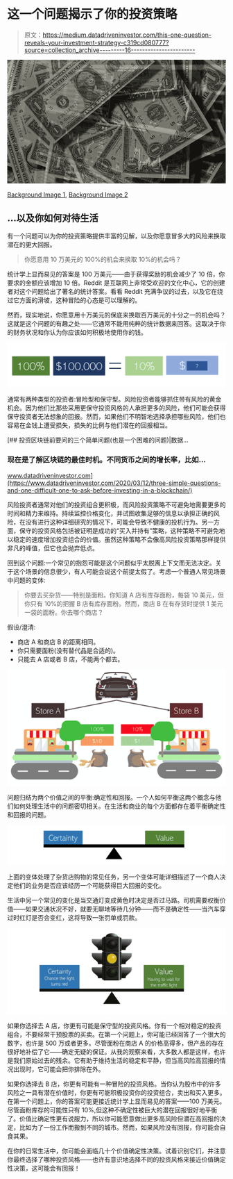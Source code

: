 # 这一个问题揭示了你的投资策略

> 原文：<https://medium.datadriveninvestor.com/this-one-question-reveals-your-investment-strategy-c319cd080777?source=collection_archive---------16----------------------->

![](img/e6370325e6bb99f2b4e3376ef456d9c4.png)

[Background Image 1](https://pixabay.com/photos/stock-trading-monitor-business-1863880/), [Background Image 2](https://pixabay.com/photos/dollar-currency-money-us-dollar-499481/)

## …以及你如何对待生活

有一个问题可以为你的投资策略提供丰富的见解，以及你愿意冒多大的风险来换取潜在的更大回报。

> 你愿意用 10 万美元的 100%的机会来换取 10%的机会吗？

统计学上显而易见的答案是 100 万美元——由于获得奖励的机会减少了 10 倍，你要求的金额应该增加 10 倍。Reddit 是互联网上非常受欢迎的文化中心，它的创建者对这个问题给出了著名的统计答案。看看 Reddit 充满争议的过去，以及它在绕过它方面的滑坡，这种冒险的心态是可以理解的。

然而，现实地说，你愿意用十万美元的保底来换取百万美元的十分之一的机会吗？这就是这个问题的有趣之处——它通常不能用纯粹的统计数据来回答。这取决于你的财务状况和你认为你应该如何积极地使用你的钱。

![](img/acd0e95968e567fc509d3ba03ba56fee.png)

通常有两种类型的投资者:冒险型和保守型。风险投资者能够抓住带有风险的黄金机会。因为他们比那些采用更保守投资风格的人承担更多的风险，他们可能会获得保守投资者无法想象的回报。然而，如果他们不明智地选择承担哪些风险，他们也容易在金钱上遭受损失，损失的比例与他们潜在的回报相当。

[](https://www.datadriveninvestor.com/2020/03/12/three-simple-questions-and-one-difficult-one-to-ask-before-investing-in-a-blockchain/) [## 投资区块链前要问的三个简单问题(也是一个困难的问题)|数据…

### 现在是了解区块链的最佳时机。不同货币之间的增长率，比如…

www.datadriveninvestor.com](https://www.datadriveninvestor.com/2020/03/12/three-simple-questions-and-one-difficult-one-to-ask-before-investing-in-a-blockchain/) 

风险投资者通常对他们的投资组合更积极，而风险投资策略不可避免地需要更多的时间和精力来维持。持续监控价格变化，并试图收集足够的信息以承担正确的风险，在没有进行这种详细研究的情况下，可能会导致不健康的投机行为。另一方面，保守的投资风格包括被证明是成功的“买入并持有”策略，这种策略不可避免地以稳定的速度增加投资组合的价值。虽然这种策略不会像高风险投资策略那样提供非凡的峰值，但它也会抛弃低点。

回到这个问题:一个常见的抱怨可能是这个问题似乎太脱离上下文而无法决定。关于这个场景的信息很少，有人可能会说这个前提太假了。考虑一个普通人常见场景中问题的变体:

> 你要去买杂货——特别是面粉。你知道 A 店有库存面粉，每袋 10 美元，但你只有 10%的把握 B 店有库存面粉。然而，商店 B 在有存货时提供 1 美元一袋的面粉。你去哪个商店？

假设/澄清:

*   商店 A 和商店 B 的距离相同。
*   你只需要面粉(没有替代品是合适的)。
*   只能去 A 店或者 B 店，不能两个都去。

![](img/93579f483a808f9fe0779870c326afd2.png)

问题归结为两个价值之间的平衡:确定性和回报。一个人如何平衡这两个概念与他们如何处理生活中的问题密切相关。在生活和商业的每个方面都存在着平衡确定性和回报的问题。

![](img/998760fd31560a2831f9cbf28b851efc.png)

上面的变体处理了杂货店购物的常见任务，另一个变体可能详细描述了一个商人决定他们的业务是否应该经历一个可能获得巨大回报的变化。

生活中另一个常见的变化是当交通灯变成黄色时决定是否过马路。司机需要权衡价值——如果交通状况不好，就要无聊地等待几分钟——而不是确定性——当汽车穿过时红灯是否会变红，这将导致一张罚单或罚款。

![](img/1d028d8e4c1e2299ced6ab75c858b04f.png)

如果你选择去 A 店，你更有可能是保守型的投资风格。你有一个相对稳定的投资组合，不要经常干预股票的买卖。在第一个问题上，你可能已经回答了一个很大的数字，也许是 500 万或者更多。尽管面粉在商店 A 的价格高得多，但产品的存在很好地补偿了它——确定无疑的保证。从我的观察来看，大多数人都是这样，也许是我们原始过去的残余。它有助于维持生活的稳定和平静，但当高风险高回报的情况出现时，它可能会把你排除在外。

如果你选择去 B 店，你更有可能有一种冒险的投资风格。当你认为股市中的许多风险之一具有潜在价值时，你更有可能积极投资你的投资组合，卖出和买入更多。在第一个问题上，你的答案可能更接近统计学上显而易见的答案——100 万美元。尽管面粉库存的可能性只有 10%,但这种不确定性被巨大的潜在回报很好地平衡了。价值比确定性更有说服力，所以你可能愿意做出更多高风险但潜在高回报的决定，比如为了一份工作而搬到不同的城市。然而，如果风险没有回报，你可能会自食其果。

在你的日常生活中，你可能会面临几十个价值确定性决策。试着识别它们，并注意你最终选择了哪种投资风格——也许有意识地选择不同的投资风格来接近价值确定性决策，这可能会有回报！